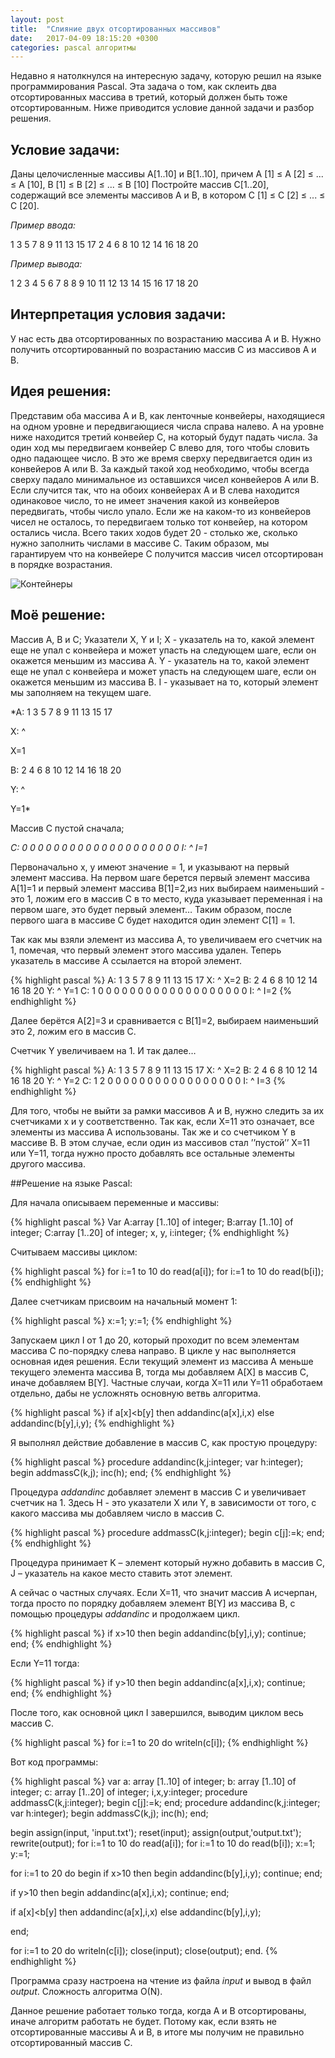 ```yaml
---
layout: post
title:  "Слияние двух отсортированных массивов"
date:   2017-04-09 18:15:20 +0300
categories: pascal алгоритмы
---
```

Недавно я натолкнулся на интересную задачу, которую решил на языке программирования Pascal. Эта задача о том, как склеить два отсортированных массива в третий, который должен быть тоже отсортированным. Ниже приводится условие данной задачи и разбор решения.

## Условие задачи:

Даны целочисленные массивы А[1..10] и B[1..10], причем А [1] ≤ А [2] ≤ ... ≤ А [10], В [1] ≤ В [2] ≤ ... ≤ В [10] Постройте массив C[1..20], содержащий все элементы массивов А и В, в котором С [1] ≤ С [2] ≤ ... ≤ С [20].

*Пример ввода:*

1 3 5 7 8 9 11 13 15 17 2 4 6 8 10 12 14 16 18 20

*Пример вывода:*

1
2
3
4
5
6
7
8
8
9
10
11
12
13
14
15
16
17
18
20

## Интерпретация условия задачи:

У нас есть два отсортированных по возрастанию массива А и В. Нужно получить отсортированный по возрастанию массив С из массивов А и В.

## Идея  решения:

Представим оба массива A и B, как ленточные конвейеры, находящиеся на одном уровне и передвигающиеся числа справа налево. А на уровне ниже находится третий конвейер C, на который будут падать числа. За один ход мы передвигаем конвейер C влево для, того чтобы словить одно падающее число. В это же время сверху передвигается один из конвейеров A или B. За каждый такой ход необходимо, чтобы всегда сверху падало минимальное из оставшихся чисел конвейеров A или B. Если случится так, что на обоих конвейерах A и B слева находится одинаковое число, то не имеет значения какой из конвейеров передвигать, чтобы число упало. Если же на каком-то из конвейеров чисел не осталось, то передвигаем только тот конвейер, на котором остались числа. Всего таких ходов будет 20 - столько же, сколько нужно заполнить числами в массиве C. Таким образом, мы гарантируем что на конвейере C получится массив чисел отсортирован в порядке возрастания.

![Контейнеры](/images/cnt.gif)

## Моё решение:

Массив А, В и С;
Указатели X, Y и I;
Х - указатель на то, какой элемент еще не упал с конвейера и может упасть на следующем шаге, если он окажется меньшим из массива А.
Y - указатель на то, какой элемент еще не упал с конвейера и может упасть на следующем шаге, если он окажется меньшим из массива В.
I - указывает на то, который элемент мы заполняем на текущем шаге.

*A: 1 3 5 7 8 9 11 13 15 17

X: ^

X=1

B: 2 4 6 8 10 12 14 16 18 20

Y: ^

Y=1*

Массив С пустой сначала;

*С: 0 0 0 0 0 0 0 0 0 0 0 0 0 0 0 0 0 0 0 0
I: ^
I=1*

Первоначально x, y имеют значение = 1, и указывают на первый элемент массива.
На первом шаге берется  первый элемент массива А[1]=1 и  первый элемент массива В[1]=2,из них выбираем наименьший - это 1, ложим его в массив C в то место, куда указывает переменная i на первом шаге, это будет первый элемент… Таким образом, после первого шага в массиве C будет находится один элемент C[1] = 1.

Так как мы взяли элемент из массива A, то увеличиваем его счетчик на 1, помечая, что первый элемент этого массива удален. Теперь указатель в массиве А ссылается на второй элемент.

{% highlight pascal %}
A: 1 3 5 7 8 9 11 13 15 17
X:   ^
X=2
B: 2 4 6 8 10 12 14 16 18 20
Y: ^
Y=1
С: 1 0 0 0 0 0 0 0 0 0 0 0 0 0 0 0 0 0 0 0
I:    ^
I=2
{% endhighlight %}

Далее берётся А[2]=3 и сравнивается с B[1]=2, выбираем наименьший это 2, ложим его в массив С.

Счетчик Y увеличиваем на 1. И так далее…

{% highlight pascal %}
A: 1 3 5 7 8 9 11 13 15 17
X:   ^
X=2
B: 2 4 6 8 10 12 14 16 18 20
Y:    ^
Y=2
С: 1 2 0 0 0 0 0 0 0 0 0 0 0 0 0 0 0 0 0 
I:        ^
I=3
{% endhighlight %}

Для того, чтобы не выйти за рамки массивов A и B, нужно следить за их счетчиками x и y соответственно. Так как, если X=11 это означает, все элементы из массива А использованы. Так же и со счетчиком Y в массиве В. В этом случае, если один из массивов стал ’’пустой’’ X=11 или Y=11, тогда нужно просто добавлять все остальные элементы другого массива.

##Решение на языке Pascal:

Для начала описываем переменные и массивы:


{% highlight pascal %}
Var
 A:array [1..10] of integer;
 B:array [1..10] of integer;
 C:array [1..20] of integer;
 x, y, i:integer;
{% endhighlight %}

Считываем массивы циклом:

{% highlight pascal %}
for i:=1 to 10 do read(a[i]);
for i:=1 to 10 do read(b[i]);
{% endhighlight %}

Далее счетчикам присвоим на начальный момент 1:

{% highlight pascal %}
x:=1;
y:=1;
{% endhighlight %}

Запускаем цикл I от 1 до 20, который проходит по всем элементам массива C по-порядку слева направо. В цикле у нас выполняется основная идея решения. Если текущий элемент из массива А меньше текущего элемента массива В, тогда мы добавляем A[X] в массив С, иначе добавляем B[Y]. Частные случаи, когда X=11 или Y=11 обработаем отдельно, дабы не усложнять основную ветвь алгоритма.

{% highlight pascal %}
if a[x]<b[y] then addandinc(a[x],i,x)
     else addandinc(b[y],i,y);
{% endhighlight %}

Я выполнял действие добавление в массив С, как простую процедуру:

{% highlight pascal %}
procedure addandinc(k,j:integer; var h:integer);
 begin
  addmassC(k,j);
  inc(h);
end;
{% endhighlight %}

Процедура *addandinc* добавляет элемент в массив С и увеличивает счетчик на 1. Здесь H - это указатели X или Y, в зависимости от того, с какого массива мы добавляем число в массив C.

{% highlight pascal %}
procedure addmassC(k,j:integer);
 begin
  c[j]:=k;
end;
{% endhighlight %}

Процедура принимает K – элемент который нужно добавить в массив С, J – указатель на какое место ставить этот элемент.

А сейчас о частных случаях. Если X=11, что значит массив А исчерпан, тогда просто по порядку добавляем элемент B[Y] из массива В, с помощью процедуры *addandinc* и продолжаем цикл.

{% highlight pascal %}
if x>10 then begin
 addandinc(b[y],i,y);
 continue;
end;
{% endhighlight %}

Если Y=11 тогда:

{% highlight pascal %}
if y>10 then begin
  addandinc(a[x],i,x);
  continue;
 end;
{% endhighlight %}

После того, как основной цикл I завершился, выводим циклом весь массив С.

{% highlight pascal %}
for i:=1 to 20 do writeln(c[i]);
{% endhighlight %}

Вот код программы:

{% highlight pascal %}
var
 a: array [1..10] of integer;
 b: array [1..10] of integer;
 c: array [1..20] of integer;
 i,x,y:integer;
 procedure addmassC(k,j:integer);
 begin
  c[j]:=k;
 end;
 procedure addandinc(k,j:integer; var h:integer);
 begin
  addmassC(k,j);
  inc(h);
 end;

begin
  assign(input, 'input.txt');
  reset(input);
  assign(output,'output.txt');
  rewrite(output);
  for i:=1 to 10 do read(a[i]);
  for i:=1 to 10 do read(b[i]);
  x:=1;
  y:=1;

  for i:=1 to 20 do begin
   if x>10 then begin
    addandinc(b[y],i,y);
    continue;
   end;

   if y>10 then begin
    addandinc(a[x],i,x);
    continue;
   end;

   if a[x]<b[y] then addandinc(a[x],i,x)
    else addandinc(b[y],i,y);

  end;

  for i:=1 to 20 do writeln(c[i]);
  close(input);
  close(output);
end.
{% endhighlight %}

Программа  сразу настроена на чтение из файла *input* и вывод в файл *output*.
Сложность алгоритма О(N).

Данное решение работает только тогда, когда A и B отсортированы, иначе алгоритм работать не будет. Потому как,  если взять не отсортированные массивы А и В, в итоге мы получим не правильно отсортированный массив С.
